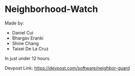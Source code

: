 # Neighborhood-Watch


Made by:
- Daniel Cui
- Bhargav Eranki
- Shine Chang
- Taisei De La Cruz

In just under 12 hours.

Devpost Link: https://devpost.com/software/neighbor-guard
